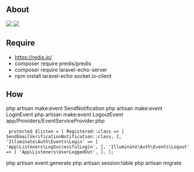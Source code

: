 ## About 
<img src="https://storage.googleapis.com/echosky-bucket/Screen%20Shot%202563-06-23%20at%2017.31.25.png">

<img src="https://storage.googleapis.com/echosky-bucket/Screen%20Shot%202563-06-23%20at%2017.31.35.png">

## Require
- https://redis.io/
- composer require predis/predis
- composer require laravel-echo-server
- npm install laravel-echo socket.io-client         
  
## How
php artisan make:event SendNotification
php artisan make:event LoginEvent
php artisan make:event LogoutEvent
app/Providers/EventServiceProvider.php

`` protected $listen = [
        Registered::class => [
            SendEmailVerificationNotification::class,
        ],
        'Illuminate\Auth\Events\Login' => [
            'App\Listeners\LogSuccessfulLogin',
        ],
        'Illuminate\Auth\Events\Logout' => [
            'App\Listeners\UserLoggedOut',
        ],
    ];``
    
php artisan event:generate
php artisan session:table
php artisan migrate
